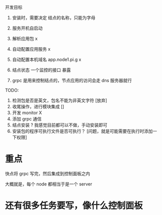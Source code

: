 开发目标

1. 安装时，需要决定 结点的名称，只能为字母

1. 服务开机自启动
1. 解析应用包 x
1. 自动配置应用服务 x
1. 自动配置本机域名 app.node1.pi.g x
1. 结点状态 一个监控的接口 暴露
1. grpc 是用来控制结点的，节点应用的访问会走 dns 服务器就行

TODO:

1. 检测包是否是英文，包名不能为非英文字符 [放弃]
2. 收尾操作，进行模块集成 []
3. 开发 monitor X
4. 添加 grpc 通信
5. 结点安装 ? 我感觉目前都可以不做，手动安装即可
6. 安装包的程序可执行文件是否可执行？ [问题，就是可能需要在执行时添加一下权限]

# 重点

快点将 grpc 写完，然后集成到控制面板之内

大概就是，每个 node 都相当于是一个 server

# 还有很多任务要写，像什么控制面板
